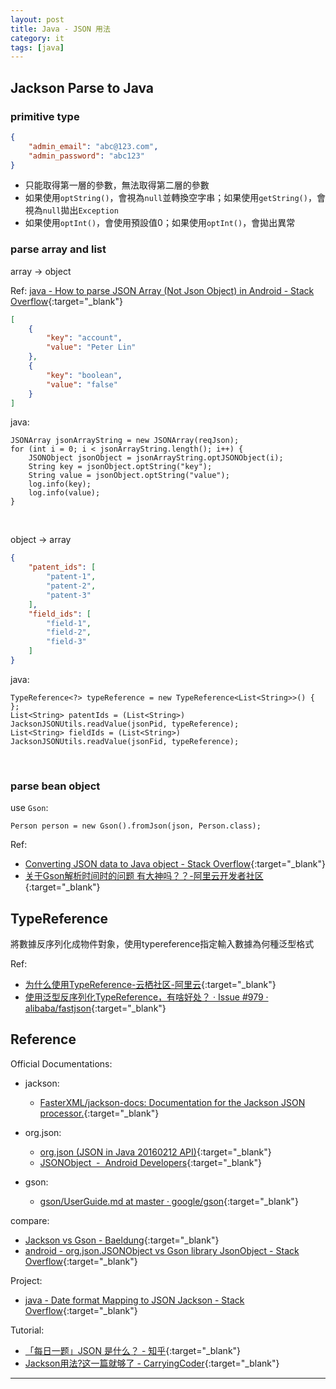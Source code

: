 ```yaml
---
layout: post
title: Java - JSON 用法
category: it
tags: [java]
---
```


## Jackson Parse to Java

### primitive type

```json
{
    "admin_email": "abc@123.com",
    "admin_password": "abc123"
}
```

- 只能取得第一層的參數，無法取得第二層的參數
- 如果使用`optString()`，會視為`null`並轉換空字串；如果使用`getString()`，會視為`null`拋出`Exception`
- 如果使用`optInt()`，會使用預設值0；如果使用`optInt()`，會拋出異常

### parse array and list

array -> object

Ref: [java - How to parse JSON Array (Not Json Object) in Android - Stack Overflow](https://bit.ly/2SifVMX){:target="_blank"}

```json
[
    {
        "key": "account",
        "value": "Peter Lin"
    },
    {
        "key": "boolean",
        "value": "false"
    }
]
```

java:

```
JSONArray jsonArrayString = new JSONArray(reqJson);
for (int i = 0; i < jsonArrayString.length(); i++) {
    JSONObject jsonObject = jsonArrayString.optJSONObject(i);
    String key = jsonObject.optString("key");
    String value = jsonObject.optString("value");
    log.info(key);
    log.info(value);
}
```

<br>

object -> array

```json
{
    "patent_ids": [
        "patent-1",
        "patent-2",
        "patent-3"
    ],
    "field_ids": [
        "field-1",
        "field-2",
        "field-3"
    ]
}
```

java:

```
TypeReference<?> typeReference = new TypeReference<List<String>>() { };
List<String> patentIds = (List<String>) JacksonJSONUtils.readValue(jsonPid, typeReference);
List<String> fieldIds = (List<String>) JacksonJSONUtils.readValue(jsonFid, typeReference);
```

<br>

### parse bean object

use `Gson`:

```
Person person = new Gson().fromJson(json, Person.class);
```

Ref:
- [Converting JSON data to Java object - Stack Overflow](https://stackoverflow.com/questions/1688099/converting-json-data-to-java-object){:target="_blank"}
- [关于Gson解析时间时的问题 有大神吗？？-阿里云开发者社区](https://developer.aliyun.com/ask/62499?spm=a2c6h.13159736){:target="_blank"}

## TypeReference

將數據反序列化成物件對象，使用typereference指定輸入數據為何種泛型格式

Ref:
- [为什么使用TypeReference-云栖社区-阿里云](https://yq.aliyun.com/articles/609441){:target="_blank"}
- [使用泛型反序列化TypeReference，有啥好处？ · Issue #979 · alibaba/fastjson](https://github.com/alibaba/fastjson/issues/979){:target="_blank"}

## Reference

Official Documentations:
- jackson:
   - [FasterXML/jackson-docs: Documentation for the Jackson JSON processor.](https://github.com/FasterXML/jackson-docs){:target="_blank"}

- org.json:
   - [org.json (JSON in Java 20160212 API)](https://stleary.github.io/JSON-java/index.html){:target="_blank"}
   - [JSONObject  -  Android Developers](https://developer.android.com/reference/org/json/JSONObject.html){:target="_blank"}

- gson:
   - [gson/UserGuide.md at master · google/gson](https://github.com/google/gson/blob/master/UserGuide.md){:target="_blank"}

compare:
   - [Jackson vs Gson - Baeldung](https://www.baeldung.com/jackson-vs-gson){:target="_blank"}
   - [android - org.json.JSONObject vs Gson library JsonObject - Stack Overflow](https://bit.ly/395kGzl){:target="_blank"}

Project:
   - [java - Date format Mapping to JSON Jackson - Stack Overflow](https://bit.ly/2sXW5w0){:target="_blank"}

Tutorial:
   - [「每日一题」JSON 是什么？ - 知乎](https://zhuanlan.zhihu.com/p/22627657){:target="_blank"}
   - [Jackson用法?这一篇就够了 - CarryingCoder](https://bit.ly/2sUj8rk){:target="_blank"}

---